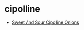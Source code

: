 # cipolline

 * [Sweet And Sour Cipolline Onions](../index/s/sweet-and-sour-cipolline-onions-109198.json)
